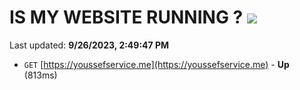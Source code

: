 # IS MY WEBSITE RUNNING ? [![](https://img.shields.io/static/v1?label=Sponsor&message=%E2%9D%A4&logo=GitHub&color=%23fe8e86)](https://github.com/sponsors/<username>)

Last updated: **9/26/2023, 2:49:47 PM**

- `GET` [https://youssefservice.me](https://youssefservice.me) - **Up** (813ms)

